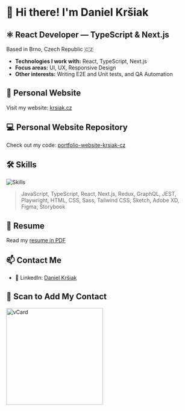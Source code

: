 # 👋 Hi there! I'm **Daniel Kršiak**

## ⚛️ React Developer — TypeScript & Next.js

Based in Brno, Czech Republic 🇨🇿

- **Technologies I work with:** React, TypeScript, Next.js
- **Focus areas:** UI, UX, Responsive Design
- **Other interests:** Writing E2E and Unit tests, and QA Automation

## 🔗 Personal Website

Visit my website: [krsiak.cz](https://krsiak.cz/)

## 💻 Personal Website Repository

Check out my code: [portfolio-website-krsiak-cz](https://github.com/krsiakdaniel/portfolio-website-krsiak-cz)

## 🛠️ Skills

![Skills](https://github.com/user-attachments/assets/e84c2602-9400-4449-ad3e-645791699bd4)

> JavaScript, TypeScript, React, Next.js, Redux, GraphQL, JEST, Playwright, HTML, CSS, Sass, Tailwind CSS, Sketch, Adobe XD, Figma, Storybook

## 📝 Resume

Read my [resume in PDF](https://krsiak.cz/resume)

## 📫 Contact Me

- 💬 LinkedIn: [Daniel Kršiak](https://www.linkedin.com/in/krsiakdaniel/)

## 📱 Scan to Add My Contact

<img src="https://github.com/user-attachments/assets/e3f7b70f-6a56-459d-b7f4-afc3d78a4f6e" width="256" height="256" alt="vCard"/>
